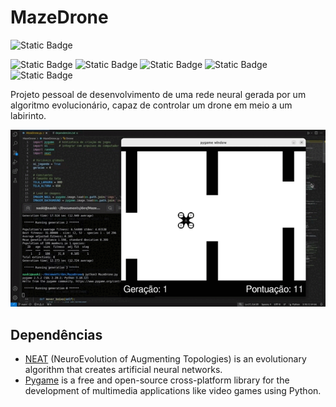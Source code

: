 # MazeDrone

![Static Badge](https://img.shields.io/badge/Status_Projeto:-Em_andamento_(14/Abr/2024)-orange)


![Static Badge](https://img.shields.io/badge/Inteligência_Artificial_(IA)-blue)
![Static Badge](https://img.shields.io/badge/Redes_Neurais-blue)
![Static Badge](https://img.shields.io/badge/Python-blue)
![Static Badge](https://img.shields.io/badge/Pygame-blue)
![Static Badge](https://img.shields.io/badge/NEAT-blue)

Projeto pessoal de desenvolvimento de uma rede neural gerada por um algoritmo evolucionário, capaz de controlar um drone em meio a um labirinto. 

<div align="center">
    <img src="readmeFiles/demo.gif" alt="Demonstração" width="800"/>
</div>


## Dependências

- [NEAT](https://neat-python.readthedocs.io/en/latest/neat_overview.html) (NeuroEvolution of Augmenting Topologies) is an evolutionary algorithm that creates artificial neural networks. 
- [Pygame](https://pypi.org/project/pygame/) is a free and open-source cross-platform library for the development of multimedia applications like video games using Python. 